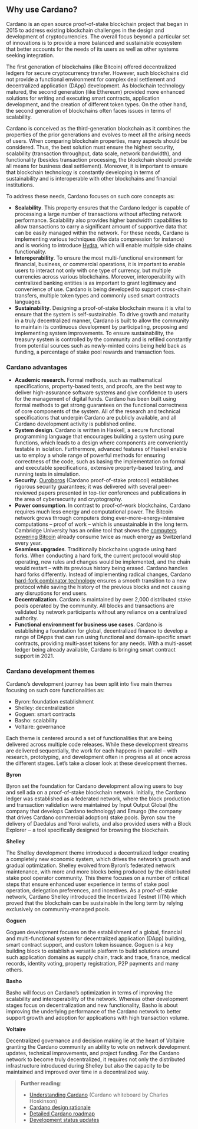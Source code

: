## Why use Cardano?

Cardano is an open source proof-of-stake blockchain project that began in 2015 to address existing blockchain challenges in the design and development of cryptocurrencies. The overall focus beyond a particular set of innovations is to provide a more balanced and sustainable ecosystem that better accounts for the needs of its users as well as other systems seeking integration.

The first generation of blockchains (like Bitcoin) offered decentralized ledgers for secure cryptocurrency transfer. However, such blockchains did not provide a functional environment for complex deal settlement and decentralized application (DApp) development. As blockchain technology matured, the second generation (like Ethereum) provided more enhanced solutions for writing and executing smart contracts, application development, and the creation of different token types. On the other hand, the second generation of blockchains often faces issues in terms of scalability. 

Cardano is conceived as the third-generation blockchain as it combines the properties of the prior generations and evolves to meet all the arising needs of users. When comparing blockchain properties, many aspects should be considered. Thus, the best solution must ensure the highest security, scalability (transaction throughput, data scale, network bandwidth), and functionality (besides transaction processing, the blockchain should provide all means for business deal settlement). Moreover, it is important to ensure that blockchain technology is constantly developing in terms of sustainability and is interoperable with other blockchains and financial institutions. 

To address these needs, Cardano focuses on such core concepts as:

-   **Scalability**. This property ensures that the Cardano ledger is capable of processing a large number of transactions without affecting network performance. Scalability also provides higher bandwidth capabilities to allow transactions to carry a significant amount of supportive data that can be easily managed within the network. For these needs, Cardano is implementing various techniques (like data compression for instance) and is working to introduce [Hydra](https://iohk.io/en/research/library/papers/hydrafast-isomorphic-state-channels/), which will enable multiple side chains functionality.
-   **Interoperability**. To ensure the most multi-functional environment for financial, business, or commercial operations, it is important to enable users to interact not only with one type of currency, but multiple currencies across various blockchains. Moreover, interoperability with centralized banking entities is as important to grant legitimacy and convenience of use. Cardano is being developed to support cross-chain transfers, multiple token types and commonly used smart contracts languages.
-   **Sustainability**. Designing a proof-of-stake blockchain means it is vital to ensure that the system is self-sustainable. To drive growth and maturity in a truly decentralized manner, Cardano is built to allow the community to maintain its continuous development by participating, proposing and implementing system improvements. To ensure sustainability, the treasury system is controlled by the community and is refilled constantly from potential sources such as newly-minted coins being held back as funding, a percentage of stake pool rewards and transaction fees.

### Cardano advantages

-   **Academic research.** Formal methods, such as mathematical specifications, property-based tests, and proofs, are the best way to deliver high-assurance software systems and give confidence to users for the management of digital funds. Cardano has been built using formal methods to get strong guarantees on the functional correctness of core components of the system. All of the research and technical specifications that underpin Cardano are publicly available, and all Cardano development activity is published online.
-   **System design**. Cardano is written in Haskell, a secure functional programming language that encourages building a system using pure functions, which leads to a design where components are conveniently testable in isolation. Furthermore, advanced features of Haskell enable us to employ a whole range of powerful methods for ensuring correctness of the code, such as basing the implementation on formal and executable specifications, extensive property-based testing, and running tests in simulation.
-   **Security**. [Ouroboros](https://iohk.io/en/blog/posts/2020/06/23/the-ouroboros-path-to-decentralization/) (Cardano proof-of-stake protocol) establishes rigorous security guarantees; it was delivered with several peer-reviewed papers presented in top-tier conferences and publications in the area of cybersecurity and cryptography.
-   **Power consumption**. In contrast to proof-of-work blockchains, Cardano requires much less energy and computational power. The Bitcoin network grows through computers doing ever-more-energy-intensive computations – proof of work – which is unsustainable in the long term. Cambridge University has an online tool that shows the [computers powering Bitcoin](https://cbeci.org/) already consume twice as much energy as Switzerland every year.
-   **Seamless upgrades**. Traditionally blockchains upgrade using hard forks. When conducting a hard fork, the current protocol would stop operating, new rules and changes would be implemented, and the chain would restart – with its previous history being erased. Cardano handles hard forks differently. Instead of implementing radical changes, Cardano [hard-fork combinator technology](https://iohk.io/en/blog/posts/2020/05/07/combinator-makes-easy-work-of-shelley-hard-fork/) ensures a smooth transition to a new protocol while saving the history of the previous blocks and not causing any disruptions for end users.
 -   **Decentralization**. Cardano is maintained by over 2,000 distributed stake pools operated by the community. All blocks and transactions are validated by network participants without any reliance on a centralized authority.
-   **Functional environment for business use cases**. Cardano is establishing a foundation for global, decentralized finance to develop a range of DApps that can run using functional and domain-specific smart contracts, providing multi-asset tokens for any needs. With a multi-asset ledger being already available, Cardano is bringing smart contract support in 2021.

### Cardano development themes 

Cardano’s development journey has been split into five main themes focusing on such core functionalities as:

-   Byron: foundation establishment
-   Shelley: decentralization
-   Goguen: smart contracts
-   Basho: scalability
-   Voltaire: governance
    
Each theme is centered around a set of functionalities that are being delivered across multiple code releases. While these development streams are delivered sequentially, the work for each happens in parallel – with research, prototyping, and development often in progress all at once across the different stages. Let’s take a closer look at these development themes.

**Byron**

Byron set the foundation for Cardano development allowing users to buy and sell ada on a proof-of-stake blockchain network. Initially, the Cardano ledger was established as a federated network, where the block production and transaction validation were maintained by Input Output Global (the company that develops Cardano technology) and Emurgo (the company that drives Cardano commercial adoption) stake pools. Byron saw the delivery of Daedalus and Yoroi wallets, and also provided users with a Block Explorer ‒ a tool specifically designed for browsing the blockchain.

**Shelley**

The Shelley development theme introduced a decentralized ledger creating a completely new economic system, which drives the network’s growth and gradual optimization. Shelley evolved from Byron’s federated network maintenance, with more and more blocks being produced by the distributed stake pool operator community. This theme focuses on a number of critical steps that ensure enhanced user experience in terms of stake pool operation, delegation preferences, and incentives. As a proof-of-stake network, Cardano Shelley introduced the Incentivized Testnet (ITN) which proved that the blockchain can be sustainable in the long term by relying exclusively on community-managed pools.

**Goguen**

Goguen development focuses on the establishment of a global, financial and multi-functional system for decentralized application (DApp) building, smart contract support, and custom token issuance. Goguen is a key building block to establish a versatile platform to build solutions around such application domains as supply chain, track and trace, finance, medical records, identity voting, property registration, P2P payments and many others.

**Basho**

Basho will focus on Cardano’s optimization in terms of improving the scalability and interoperability of the network. Whereas other development stages focus on decentralization and new functionality, Basho is about improving the underlying performance of the Cardano network to better support growth and adoption for applications with high transaction volume.

**Voltaire**

Decentralized governance and decision making lie at the heart of Voltaire granting the Cardano community an ability to vote on network development updates, technical improvements, and project funding. For the Cardano network to become truly decentralized, it requires not only the distributed infrastructure introduced during Shelley but also the capacity to be maintained and improved over time in a decentralized way.

> **Further reading**:
> -   [Understanding Cardano](https://www.youtube.com/watch?v=Ja9D0kpksxw) (Cardano whiteboard by Charles Hoskinson)
> -   [Cardano design rationale](https://docs.cardano.org/en/latest/explore-cardano/design-rationale.html)
> -   [Detailed Cardano roadmap](https://roadmap.cardano.org/en/)
> -   [Development status updates](https://roadmap.cardano.org/en/status-updates/)
